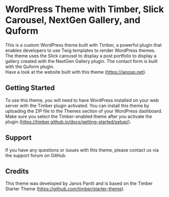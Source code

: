# WordPress Theme with Timber, Slick Carousel, NextGen Gallery, and Quform

This is a custom WordPress theme built with Timber, a powerful plugin that enables developers to use Twig templates to render WordPress themes. The theme uses the Slick carousel to display a post portfolio to display a gallery created with the NextGen Gallery plugin. The contact form is built with the Quform plugin.<br>
Have a look at the website built with this theme (https://janosp.net).

## Getting Started

To use this theme, you will need to have WordPress installed on your web server with the Timber plugin activated. You can install this theme by uploading the ZIP file to the Themes section of your WordPress dashboard. Make sure you select the Timber-enabled theme after you activate the plugin (https://timber.github.io/docs/getting-started/setup/).

## Support

If you have any questions or issues with this theme, please contact us via the support forum on GitHub.

## Credits

This theme was developed by Janos Pantli and is based on the Timber Starter Theme (https://github.com/timber/starter-theme).
